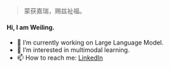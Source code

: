 <!--
### Hi there 👋

**coranholmes/coranholmes** is a ✨ _special_ ✨ repository because its `README.md` (this file) appears on your GitHub profile.

Here are some ideas to get you started:

- 🔭 I’m currently working on ...
- 🌱 I’m currently learning ...
- 👯 I’m looking to collaborate on ...
- 🤔 I’m looking for help with ...
- 💬 Ask me about ...
- 📫 How to reach me: ...
- 😄 Pronouns: ...
- ⚡ Fun fact: 
  - I am am learning Law recently.
  - I am interested in Chinese history (Three Kingdom Times).
  - I enjoy writing fanfictions.
  - I have got a certificate on UI/UX design.
-->


> 蒙获嘉瑞，赐兹祉福。


#### Hi, I am Weiling.

- 🔭 I’m currently working on Large Language Model.
- 🌱 I’m interested in multimodal learning.
- 📫 How to reach me: [LinkedIn](https://www.linkedin.com/in/weiling-chen/)



